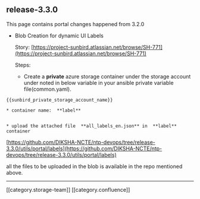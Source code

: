 
## release-3.3.0
This page contains portal changes happened from 3.2.0


* Blob Creation for dynamic UI Labels

    Story: [https://project-sunbird.atlassian.net/browse/SH-771](https://project-sunbird.atlassian.net/browse/SH-771)

    Steps:

    - Create a  **private** azure storage container under the storage account under noted in below variable in your ansible private variable file(common.yaml).


```
{{sunbird_private_storage_account_name}}
```

    * container name:  **label** 


    * upload the attached file  **all_labels_en.json** in  **label** container



    

[https://github.com/DIKSHA-NCTE/ntp-devops/tree/release-3.3.0/utils/portal/labels](https://github.com/DIKSHA-NCTE/ntp-devops/tree/release-3.3.0/utils/portal/labels)

all the files to be uploaded in the blob is available in the repo mentioned above.



*****

[[category.storage-team]] 
[[category.confluence]] 
